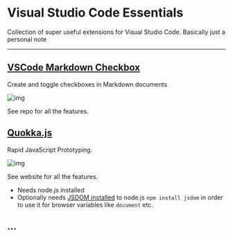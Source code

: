 # Visual Studio Code Essentials
Collection of  super useful extensions for Visual Studio Code. Basically just a personal note

---

## [VSCode Markdown Checkbox](https://github.com/PKief/vscode-markdown-checkbox)
Create and toggle checkboxes in Markdown documents

![img](https://raw.githubusercontent.com/PKief/vscode-extension-markdown-checkbox/master/images/preview.gif)

See repo for all the features.


## [Quokka.js](https://quokkajs.com)
Rapid JavaScript Prototyping.

![img](https://quokkajs.com/assets/img/vsc-val.gif)  

See website for all the features.
- Needs node.js installed
- Optionally needs [JSDOM installed](https://quokkajs.com/docs/configuration.html#jsdom) to node.js `npm install jsdom` in order to use it for browser variables like `document` etc.

## …
